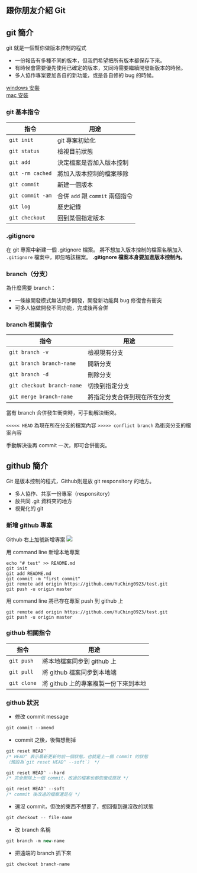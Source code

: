 ## 跟你朋友介紹 Git

## git 簡介

git 就是一個幫你做版本控制的程式

* 一份報告有多種不同的版本，但我們希望把所有版本都保存下來。
* 有時候會需要優先使用已確定的版本，又同時需要繼續開發新版本的時候。
* 多人協作專案要加各自的新功能，或是各自修的 bug 的時候。

[windows 安裝](https://git-scm.com/)
<br>
[mac 安裝](https://git-scm.com/download/mac)


### git 基本指令
| 指令 | 用途 |
| -- | -- |
| `git init` | git 專案初始化 |
| `git status` | 檢視目前狀態 |
| `git add` | 決定檔案是否加入版本控制 |
| `git -rm cached` | 將加入版本控制的檔案移除 |
| `git commit` | 新建一個版本 |
| `git commit -am` | 合併 `add` 跟 `commit` 兩個指令 |
| `git log` | 歷史紀錄 |
| `git checkout` | 回到某個指定版本 |

### .gitignore
在 git 專案中新建一個 .gitignore 檔案。
將不想加入版本控制的檔案名稱加入 `.gitignore` 檔案中，即忽略該檔案。
**.gitignore 檔案本身要加進版本控制內。**

### branch（分支）
為什麼需要 branch：
* 一條線開發模式無法同步開發，開發新功能與 bug 修復會有衝突
* 可多人協做開發不同功能，完成後再合併

### branch 相關指令
| 指令 | 用途 |
| -- | -- |
| `git branch -v` | 檢視現有分支 |
| `git branch branch-name` | 開新分支 |
| `git branch -d` | 刪除分支 |
| `git checkout branch-name` | 切換到指定分支 |
| `git merge branch-name` | 將指定分支合併到現在所在分支 |

當有 branch 合併發生衝突時，可手動解決衝突。

`<<<<< HEAD` 為現在所在分支的檔案內容
`>>>>> conflict branch` 為衝突分支的檔案內容

手動解決後再 commit 一次，即可合併衝突。


## github 簡介
Git 是版本控制的程式，Github則是放 git responsitory 的地方。
* 多人協作、共享一份專案（responsitory）
* 放共同 .git 資料夾的地方
* 視覺化的 git

### 新增 github 專案
Github 右上加號新增專案
![](https://i.imgur.com/gawLT2v.png)

用 command line 新增本地專案
```
echo "# test" >> README.md
git init
git add README.md
git commit -m "first commit"
git remote add origin https://github.com/YuChing0923/test.git
git push -u origin master
```
用 command line 將已存在專案 push 到 github 上
```
git remote add origin https://github.com/YuChing0923/test.git
git push -u origin master
```

### github 相關指令
| 指令 | 用途 |
| -- | -- |
| `git push` | 將本地檔案同步到 github 上 |
| `git pull` | 將 github 檔案同步到本地端 |
| `git clone` | 將 github 上的專案複製一份下來到本地 |

### github 狀況
* 修改 commit message
``` js
git commit --amend
```

* commit 之後，後悔想刪掉

``` js
git reset HEAD^
/* HEAD^ 表示最新更新的前一個狀態，也就是上一個 commit 的狀態
（預設為`git reset HEAD^ --soft`） */
```

``` js
git reset HEAD^ --hard
/* 完全刪除上一個 commit，改過的檔案也都恢復成原狀 */
```

``` js
git reset HEAD^ --soft
/* commit 後改過的檔案還是在 */
```

* 還沒 commit，但改的東西不想要了，想回復到還沒改的狀態
``` js
git checkout -- file-name
```

* 改 branch 名稱
``` js
git branch -m new-name
```

* 把遠端的 branch 抓下來
``` js
git checkout branch-name
```